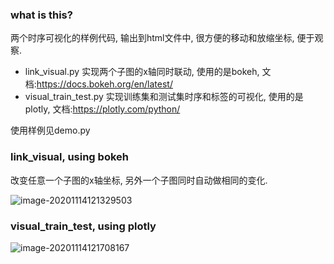 ### what is this?

两个时序可视化的样例代码, 输出到html文件中, 很方便的移动和放缩坐标, 便于观察.

* link_visual.py 实现两个子图的x轴同时联动, 使用的是bokeh, 文档:https://docs.bokeh.org/en/latest/
* visual_train_test.py 实现训练集和测试集时序和标签的可视化, 使用的是plotly, 文档:https://plotly.com/python/

使用样例见demo.py



### link_visual, using bokeh

改变任意一个子图的x轴坐标, 另外一个子图同时自动做相同的变化.

![image-20201114121329503](https://gitee.com/kris_poul/imagebed/raw/master/imgbed/20201114121329.png)



### visual_train_test, using plotly

![image-20201114121708167](https://gitee.com/kris_poul/imagebed/raw/master/imgbed/20201114121708.png)